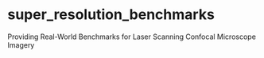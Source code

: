 # super_resolution_benchmarks
Providing Real-World Benchmarks for Laser Scanning Confocal Microscope Imagery 
